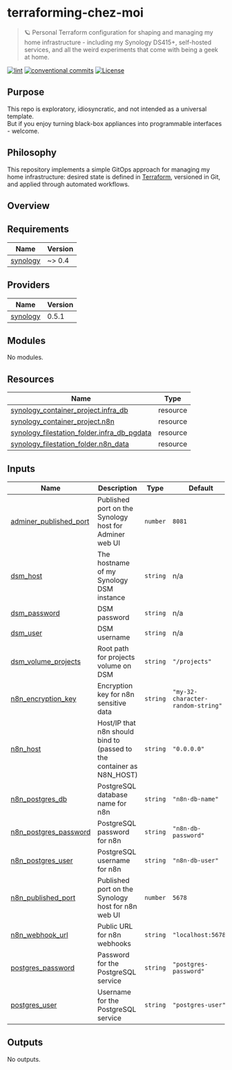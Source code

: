 # terraforming-chez-moi

> 🪐 Personal Terraform configuration for shaping and managing my home infrastructure - including my Synology DS415+, self-hosted services, and all the weird experiments that come with being a geek at home.

[![lint](https://img.shields.io/github/actions/workflow/status/ccamel/terraforming-chez-moi/lint.yml?branch=main&label=lint&style=for-the-badge&logo=github)](https://github.com/ccamel/terraforming-chez-moi/actions/workflows/lint.yml)
[![conventional commits](https://img.shields.io/badge/Conventional%20Commits-1.0.0-yellow.svg?style=for-the-badge&logo=conventionalcommits)](https://conventionalcommits.org)
[![License](https://img.shields.io/badge/License-BSD_3--Clause-blue.svg?style=for-the-badge)](https://opensource.org/licenses/BSD-3-Clause)

## Purpose

This repo is exploratory, idiosyncratic, and not intended as a universal template.  
But if you enjoy turning black-box appliances into programmable interfaces - welcome.

## Philosophy

This repository implements a simple GitOps approach for managing my home infrastructure: desired state is defined in [Terraform](https://developer.hashicorp.com/terraform), versioned in Git, and applied through automated workflows.

## Overview

<!-- BEGIN_TF_DOCS -->

## Requirements

| Name                                                                  | Version |
| --------------------------------------------------------------------- | ------- |
| <a name="requirement_synology"></a> [synology](#requirement_synology) | ~> 0.4  |

## Providers

| Name                                                            | Version |
| --------------------------------------------------------------- | ------- |
| <a name="provider_synology"></a> [synology](#provider_synology) | 0.5.1   |

## Modules

No modules.

## Resources

| Name                                                                                                                                                        | Type     |
| ----------------------------------------------------------------------------------------------------------------------------------------------------------- | -------- |
| [synology_container_project.infra_db](https://registry.terraform.io/providers/synology-community/synology/latest/docs/resources/container_project)          | resource |
| [synology_container_project.n8n](https://registry.terraform.io/providers/synology-community/synology/latest/docs/resources/container_project)               | resource |
| [synology_filestation_folder.infra_db_pgdata](https://registry.terraform.io/providers/synology-community/synology/latest/docs/resources/filestation_folder) | resource |
| [synology_filestation_folder.n8n_data](https://registry.terraform.io/providers/synology-community/synology/latest/docs/resources/filestation_folder)        | resource |

## Inputs

| Name                                                                                                | Description                                                           | Type     | Default                           | Required |
| --------------------------------------------------------------------------------------------------- | --------------------------------------------------------------------- | -------- | --------------------------------- | :------: |
| <a name="input_adminer_published_port"></a> [adminer_published_port](#input_adminer_published_port) | Published port on the Synology host for Adminer web UI                | `number` | `8081`                            |    no    |
| <a name="input_dsm_host"></a> [dsm_host](#input_dsm_host)                                           | The hostname of my Synology DSM instance                              | `string` | n/a                               |   yes    |
| <a name="input_dsm_password"></a> [dsm_password](#input_dsm_password)                               | DSM password                                                          | `string` | n/a                               |   yes    |
| <a name="input_dsm_user"></a> [dsm_user](#input_dsm_user)                                           | DSM username                                                          | `string` | n/a                               |   yes    |
| <a name="input_dsm_volume_projects"></a> [dsm_volume_projects](#input_dsm_volume_projects)          | Root path for projects volume on DSM                                  | `string` | `"/projects"`                     |    no    |
| <a name="input_n8n_encryption_key"></a> [n8n_encryption_key](#input_n8n_encryption_key)             | Encryption key for n8n sensitive data                                 | `string` | `"my-32-character-random-string"` |    no    |
| <a name="input_n8n_host"></a> [n8n_host](#input_n8n_host)                                           | Host/IP that n8n should bind to (passed to the container as N8N_HOST) | `string` | `"0.0.0.0"`                       |    no    |
| <a name="input_n8n_postgres_db"></a> [n8n_postgres_db](#input_n8n_postgres_db)                      | PostgreSQL database name for n8n                                      | `string` | `"n8n-db-name"`                   |    no    |
| <a name="input_n8n_postgres_password"></a> [n8n_postgres_password](#input_n8n_postgres_password)    | PostgreSQL password for n8n                                           | `string` | `"n8n-db-password"`               |    no    |
| <a name="input_n8n_postgres_user"></a> [n8n_postgres_user](#input_n8n_postgres_user)                | PostgreSQL username for n8n                                           | `string` | `"n8n-db-user"`                   |    no    |
| <a name="input_n8n_published_port"></a> [n8n_published_port](#input_n8n_published_port)             | Published port on the Synology host for n8n web UI                    | `number` | `5678`                            |    no    |
| <a name="input_n8n_webhook_url"></a> [n8n_webhook_url](#input_n8n_webhook_url)                      | Public URL for n8n webhooks                                           | `string` | `"localhost:5678"`                |    no    |
| <a name="input_postgres_password"></a> [postgres_password](#input_postgres_password)                | Password for the PostgreSQL service                                   | `string` | `"postgres-password"`             |    no    |
| <a name="input_postgres_user"></a> [postgres_user](#input_postgres_user)                            | Username for the PostgreSQL service                                   | `string` | `"postgres-user"`                 |    no    |

## Outputs

No outputs.

<!-- END_TF_DOCS -->
